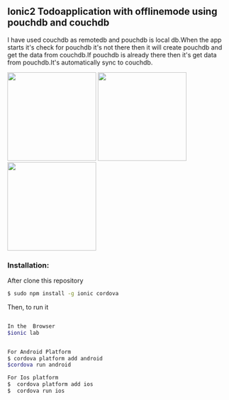 

## Ionic2 Todoapplication with offlinemode using pouchdb and couchdb


I have used couchdb as remotedb and pouchdb is local db.When the app starts it's check for pouchdb it's not there then it will create pouchdb and get the data from couchdb.If pouchdb is already there then it's get data from pouchdb.It's automatically sync to couchdb.


<div>
<img src="https://user-images.githubusercontent.com/15616596/31644242-dba90f1c-b312-11e7-8be6-b5638a4f0eaa.png" width="200">

<img src="https://user-images.githubusercontent.com/15616596/31644245-de77050a-b312-11e7-85e2-5f0c5ab2f98f.png" width="200">

<img src="https://user-images.githubusercontent.com/15616596/31644248-e11e6c62-b312-11e7-9c8b-b2814b5062c8.png" width="200">
</div>

### Installation:

After clone this repository

```bash
$ sudo npm install -g ionic cordova
```

Then, to run it

```bash

In the  Browser
$ionic lab


For Android Platform 
$ cordova platform add android
$cordova run android

For Ios platform 
$  cordova platform add ios
$  cordova run ios
```




